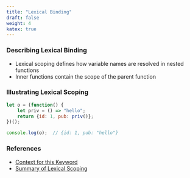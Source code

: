 ```yaml
---
title: "Lexical Binding"
draft: false
weight: 4
katex: true
---
```


### Describing Lexical Binding
- Lexical scoping defines how variable names are resolved in nested functions
- Inner functions contain the scope of the parent function

### Illustrating Lexical Scoping
```js
let o = (function() {
    let priv = () => "hello";
    return {id: 1, pub: priv()};
})();

console.log(o);  // {id: 1, pub: "hello"}
```

### References
- [Context for this Keyword](https://gist.github.com/zcaceres/2a4ac91f9f42ec0ef9cd0d18e4e71262)
- [Summary of Lexical Scoping](https://stackoverflow.com/a/2896899/12777044)

